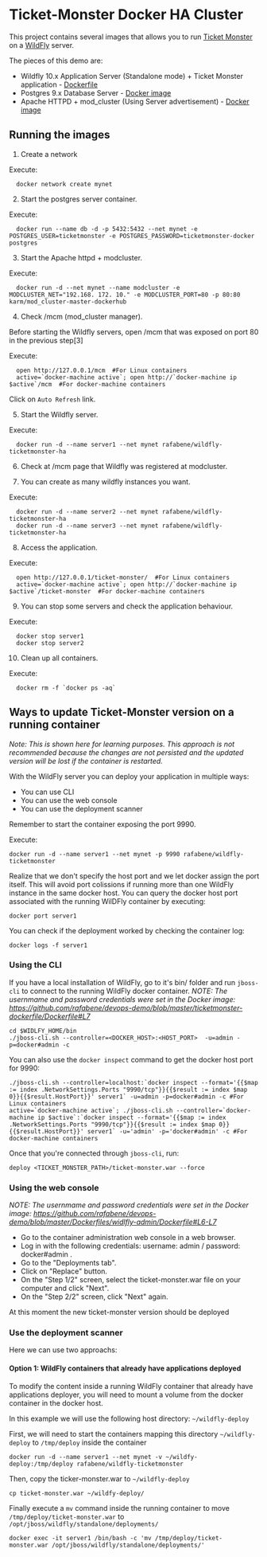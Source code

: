 # Ticket-Monster Docker HA Cluster



This project contains several images that allows you to run [Ticket Monster](http://www.jboss.org/ticket-monster/) on a [WildFly](http://www.wildfly.org) server.

The pieces of this demo are:

- Wildfly 10.x Application Server (Standalone mode) + Ticket Monster application - [Dockerfile](Dockerfile)
- Postgres 9.x Database Server - [Docker image](https://hub.docker.com/_/postgres/)
- Apache HTTPD + mod_cluster (Using Server advertisement) - [Docker image](https://hub.docker.com/r/karm/mod_cluster-master-dockerhub/)

## Running the images

1. Create a network

  Execute:
  
      docker network create mynet


2. Start the postgres server container.

  Execute:

      docker run --name db -d -p 5432:5432 --net mynet -e POSTGRES_USER=ticketmonster -e POSTGRES_PASSWORD=ticketmonster-docker postgres



3. Start the Apache httpd + modcluster.

  Execute:

      docker run -d --net mynet --name modcluster -e MODCLUSTER_NET="192.168. 172. 10." -e MODCLUSTER_PORT=80 -p 80:80 karm/mod_cluster-master-dockerhub


4. Check /mcm (mod_cluster manager).

  Before starting the Wildfly servers, open /mcm that was exposed on port 80 in the previous step[3]

  Execute:

      open http://127.0.0.1/mcm  #For Linux containers
      active=`docker-machine active`; open http://`docker-machine ip $active`/mcm  #For docker-machine containers

  Click on `Auto Refresh` link.

5. Start the Wildfly server.

  Execute:

      docker run -d --name server1 --net mynet rafabene/wildfly-ticketmonster-ha


6. Check at /mcm page that Wildfly was registered at modcluster.

7. You can create as many wildfly instances you want.

  Execute:

      docker run -d --name server2 --net mynet rafabene/wildfly-ticketmonster-ha
      docker run -d --name server3 --net mynet rafabene/wildfly-ticketmonster-ha

8. Access the application.

  Execute:

      open http://127.0.0.1/ticket-monster/  #For Linux containers
      active=`docker-machine active`; open http://`docker-machine ip $active`/ticket-monster  #For docker-machine containers


9. You can stop some servers and check the application behaviour.

  Execute:

      docker stop server1
      docker stop server2

10. Clean up all containers.

  Execute:

      docker rm -f `docker ps -aq`

## Ways to update Ticket-Monster version on a running container


_Note: This is shown here for learning purposes. This approach is not recommended because the changes are not persisted and the updated version will be lost if the container is restarted._

With the WildFly server you can deploy your application in multiple ways:

- You can use CLI
- You can use the web console
- You can use the deployment scanner

Remember to start the container exposing the port 9990.

  Execute:

    docker run -d --name server1 --net mynet -p 9990 rafabene/wildfly-ticketmonster


Realize that we don't specify the host port and we let docker assign the port itself. This will avoid port colissions if running more than one WildFly instance in the same docker host.
You can query the docker host port associated with the running WilDFly container by executing:

    docker port server1


You can check if the deployment worked by checking the container log:

    docker logs -f server1


### Using the CLI

If you have a local installation of WildFly, go to it's bin/ folder and run `jboss-cli` to connect to the running WildFly docker container.
_NOTE: The usernmame and password credentials were set in the Docker image: <https://github.com/rafabene/devops-demo/blob/master/ticketmonster-dockerfile/Dockerfile#L7>_

    cd $WIDLFY_HOME/bin
    ./jboss-cli.sh --controller=<DOCKER_HOST>:<HOST_PORT>  -u=admin -p=docker#admin -c

You can also use the `docker inspect` command to get the docker host port for 9990:

    ./jboss-cli.sh --controller=localhost:`docker inspect --format='{{$map := index .NetworkSettings.Ports "9990/tcp"}}{{$result := index $map 0}}{{$result.HostPort}}' server1` -u=admin -p=docker#admin -c #For Linux containers
    active=`docker-machine active`; ./jboss-cli.sh --controller=`docker-machine ip $active`:`docker inspect --format='{{$map := index .NetworkSettings.Ports "9990/tcp"}}{{$result := index $map 0}}{{$result.HostPort}}' server1` -u='admin' -p='docker#admin' -c #For docker-machine containers

Once that you're connected through `jboss-cli`, run:

    deploy <TICKET_MONSTER_PATH>/ticket-monster.war --force


### Using the web console


_NOTE: The usernmame and password credentials were set in the Docker image: <https://github.com/rafabene/devops-demo/blob/master/Dockerfiles/widlfly-admin/Dockerfile#L6-L7>_

- Go to the container administration web console in a web browser.
- Log in with the following credentials: username: admin / password: docker#admin .
- Go to the "Deployments tab".
- Click on "Replace" button.
- On the "Step 1/2" screen, select the ticket-monster.war file on your computer and click "Next".
- On the "Step 2/2" screen, click "Next" again.

At this moment the new ticket-monster version should be deployed

### Use the deployment scanner

Here we can use two approachs:

#### Option 1: WildFly containers that already have applications deployed

To modify the content inside a running WildFly container that already have applications deployer, you will need to mount a volume from the docker container in the docker host.

In this example we will use the following host directory: `~/wildfly-deploy`

First, we will need to start the containers mapping this directory `~/wildfly-deploy` to `/tmp/deploy` inside the container

    docker run -d --name server1 --net mynet -v ~/wildfy-deploy:/tmp/deploy rafabene/wildfly-ticketmonster


Then, copy the ticker-monster.war to `~/wildfly-deploy`

    cp ticket-monster.war ~/wildfy-deploy/


Finally execute a `mv` command inside the running container to move `/tmp/deploy/ticket-monster.war` to `/opt/jboss/wildfly/standalone/deployments/`

    docker exec -it server1 /bin/bash -c 'mv /tmp/deploy/ticket-monster.war /opt/jboss/wildfly/standalone/deployments/'


